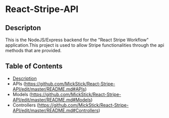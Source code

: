 # React-Stripe-API

## Descripton  
This is the NodeJS/Express backend for the "React Stripe Workflow" application.This project is used to allow Stripe functionalities through the api methods that are provided. 
<!-- The apis also include generating an receipt email tamplate that includes the receipt URL from stripe. -->

## Table of Contents  
- [Description](https://github.com/MickStick/React-Stripe-API/edit/master/README.md)
- APIs (https://github.com/MickStick/React-Stripe-API/edit/master/README.md#APIs)
- Models (https://github.com/MickStick/React-Stripe-API/edit/master/README.md#Models)
- Controllers (https://github.com/MickStick/React-Stripe-API/edit/master/README.md#Controllers)
